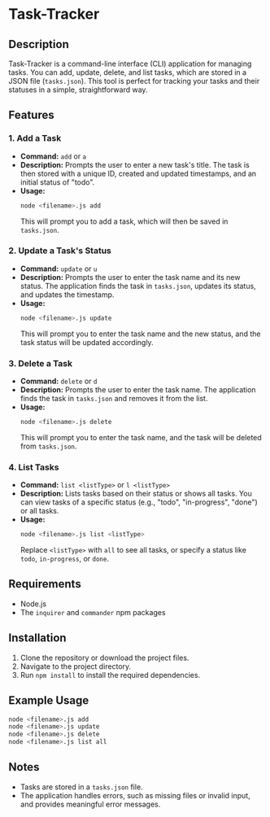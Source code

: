 # Task-Tracker

## Description

Task-Tracker is a command-line interface (CLI) application for managing tasks. You can add, update, delete, and list tasks, which are stored in a JSON file (`tasks.json`). This tool is perfect for tracking your tasks and their statuses in a simple, straightforward way.

## Features

### 1. Add a Task

- **Command:** `add` or `a`
- **Description:** Prompts the user to enter a new task's title. The task is then stored with a unique ID, created and updated timestamps, and an initial status of "todo".
- **Usage:**
  ```bash
  node <filename>.js add
  ```
  This will prompt you to add a task, which will then be saved in `tasks.json`.

### 2. Update a Task's Status

- **Command:** `update` or `u`
- **Description:** Prompts the user to enter the task name and its new status. The application finds the task in `tasks.json`, updates its status, and updates the timestamp.
- **Usage:**
  ```bash
  node <filename>.js update
  ```
  This will prompt you to enter the task name and the new status, and the task status will be updated accordingly.

### 3. Delete a Task

- **Command:** `delete` or `d`
- **Description:** Prompts the user to enter the task name. The application finds the task in `tasks.json` and removes it from the list.
- **Usage:**
  ```bash
  node <filename>.js delete
  ```
  This will prompt you to enter the task name, and the task will be deleted from `tasks.json`.

### 4. List Tasks

- **Command:** `list <listType>` or `l <listType>`
- **Description:** Lists tasks based on their status or shows all tasks. You can view tasks of a specific status (e.g., "todo", "in-progress", "done") or all tasks.
- **Usage:**
  ```bash
  node <filename>.js list <listType>
  ```
  Replace `<listType>` with `all` to see all tasks, or specify a status like `todo`, `in-progress`, or `done`.

## Requirements

- Node.js
- The `inquirer` and `commander` npm packages

## Installation

1. Clone the repository or download the project files.
2. Navigate to the project directory.
3. Run `npm install` to install the required dependencies.

## Example Usage

```bash
node <filename>.js add
node <filename>.js update
node <filename>.js delete
node <filename>.js list all
```

## Notes

- Tasks are stored in a `tasks.json` file.
- The application handles errors, such as missing files or invalid input, and provides meaningful error messages.
